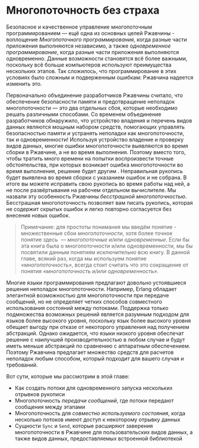 # Многопоточность без страха

Безопасное и качественное управление многопоточным программированием — ещё одна из основных целей Ржавчины - воплощение *Многопоточного программирования*, когда разные части приложения выполняются независимо, а также *одновременное программирование*, когда разные части приложения выполняются одновременно. Данные возможности становятся всё более важными, поскольку всё больше компьютеров используют преимущества нескольких этапов. Так сложилось, что программирование в этих условиях было сложным и подверженным ошибкам: Ржавчина надеется изменить это.

Первоначально объединение разработчиков Ржавчины считало, что обеспечение безопасности памяти и предотвращение неполадок многопоточности — это два отдельных сбоя, которые необходимо решать различными способами. Со временем объединение разработчиков обнаружило, что устройство владения и перечень видов данных являются мощным набором средств, помогающих управлять безопасностью памяти *и* устранять неполадки как многопоточности, так и одновременности! Используя устройство владение и проверку видов данных, многие ошибки многопоточности выявляются во время сборки в Ржавчине, а не во время выполнения. Поэтому вместо того, чтобы тратить много времени на попытки воспроизвести точные обстоятельства, при которых возникает ошибка многопоточности во время выполнения, решение будет другим . Неправильная рукопись будет выявлена во время сборки с указанием ошибок и не собрана. В итоге вы можете исправить свою рукопись во время работы над ней, а не после развёртывания на рабочем отдельном вычислителе. Мы назвали эту особенность Ржавчины *бесстрашной* *многопоточностью*. Бесстрашная многопоточность позволяет вам писать рукопись, которая не содержит скрытых ошибок и легко повторно согласуется без внесения новых ошибок.

> Примечание: для простоты понимания мы введём понятие - множественные сбои *многопоточности*, хотя более точное понятие здесь *&nbsp;— многопоточные и/или одновременные*. Если бы эта книга была о многопоточности и/или одновременности, мы бы посвятили данным понятиям исключительно всю книгу. В данной главе, всякий раз, когда мы используем понятие *«многопоточность»*, всегда стоит считать что это сокращение от понятия *«многопоточность и/или одновременность»*.

Многие языки программирования предлагают довольно устоявшиеся решения неполадок многопоточности. Например, Erlang обладает элегантной возможностью для многопоточности при передаче сообщений, но не определяет четких способов совместного использования состояний между потоками. Поддержка только подмножества возможных решений является разумным подходом для языков более высокого уровня, поскольку язык более высокого уровня обещает выгоду при отказе от некоторого управления над получением абстракций. Однако ожидается, что языки низкого уровня обеспечат решение с наилучшей производительностью в любом  случае и будут иметь меньше абстракций по сравнению с аппаратным обеспечением. Поэтому Ржавчина предлагает множество средств для расчетов неполадок любым способом, который подходит для вашего случая и требований.

Вот сути, которые мы рассмотрим в этой главе:

- Как создать потоки для одновременного запуска нескольких отрывков рукописи
- Многопоточность *передачи сообщений*, где потоки передают сообщения между этапами
- Многопоточность для *совместно используемого состояния*, когда несколько потоков имеют доступ к некоторому отрывку данных
- Сущности `Sync` и `Send`, которые расширяют заверения многопоточности в Ржавчине для пользовательских видов данных, а также видов данных, предоставляемых встроенной библиотекой
